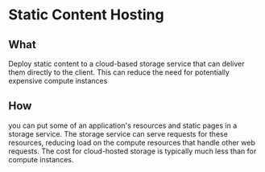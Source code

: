 # Static Content Hosting

## What

Deploy static content to a cloud-based storage service that can deliver them directly to the client. This can reduce the need for potentially expensive compute instances

## How

you can put some of an application's resources and static pages in a storage service. The storage service can serve requests for these resources, reducing load on the compute resources that handle other web requests. The cost for cloud-hosted storage is typically much less than for compute instances.

